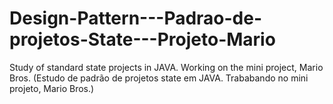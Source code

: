 # Design-Pattern---Padrao-de-projetos-State---Projeto-Mario
Study of standard state projects in JAVA. Working on the mini project, Mario Bros. (Estudo de padrão de projetos state em JAVA. Trababando no mini projeto, Mario Bros.)
